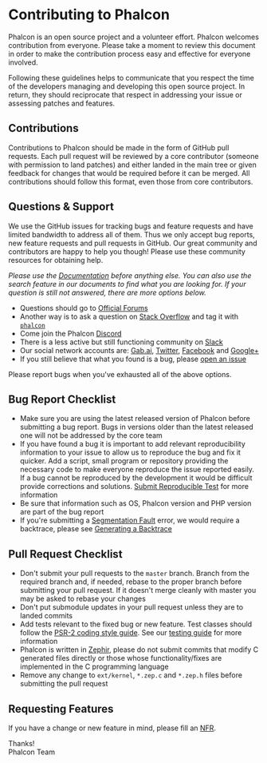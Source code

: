 # Contributing to Phalcon

Phalcon is an open source project and a volunteer effort. Phalcon welcomes contribution from everyone.
Please take a moment to review this document in order to make the contribution process easy and effective for everyone
involved.

Following these guidelines helps to communicate that you respect the time of the developers managing and developing this
open source project. In return, they should reciprocate that respect in addressing your issue or assessing patches and
features.

## Contributions

Contributions to Phalcon should be made in the form of GitHub pull requests.
Each pull request will be reviewed by a core contributor (someone with permission to land patches) and either landed in
the main tree or given feedback for changes that would be required before it can be merged. All contributions should
follow this format, even those from core contributors.

## Questions & Support

We use the GitHub issues for tracking bugs and feature requests and have limited bandwidth to address all of them. Thus
we only accept bug reports, new feature requests and pull requests in GitHub. Our great community and contributors are
happy to help you though! Please use these community resources for obtaining help.

_Please use the [Documentation](https://docs.phalconphp.com) before anything else. You can also use the search feature
in our documents to find what you are looking for. If your question is still not answered, there are more options below._

* Questions should go to [Official Forums](https://forum.phalconphp.com)
* Another way is to ask a question on [Stack Overflow](https://stackoverflow.com/) and tag it with
  [`phalcon`](https://stackoverflow.com/questions/tagged/phalcon)
* Come join the Phalcon [Discord](https://phalcon.link/discord)
* There is a less active but still functioning community on [Slack](https://phalcon.link/slack)
* Our social network accounts are: [Gab.ai](https://phalcon.link/gab), [Twitter](https://phalcon.link/t),
  [Facebook](https://phalcon.link/fb) and [Google+](https://phalcon.link/gplus)
* If you still believe that what you found is a bug, please
  [open an issue](https://github.com/phalcon/cphalcon/issues/new)

Please report bugs when you've exhausted all of the above options.

## Bug Report Checklist

* Make sure you are using the latest released version of Phalcon before submitting a bug report.
  Bugs in versions older than the latest released one will not be addressed by the core team
* If you have found a bug it is important to add relevant reproducibility information to your issue to allow us 
  to reproduce the bug and fix it quicker. Add a script, small program or repository providing the necessary code to 
  make everyone reproduce the issue reported easily. If a bug cannot be reproduced by the development it would be
  difficult provide corrections and solutions.
  [Submit Reproducible Test](https://docs.phalconphp.com/en/latest/reproducible-tests) for more information
* Be sure that information such as OS, Phalcon version and PHP version are part of the bug report
* If you're submitting a [Segmentation Fault](https://en.wikipedia.org/wiki/Segmentation_fault) error, we would require
  a backtrace, please see [Generating a Backtrace](https://docs.phalconphp.com/en/latest/generating-backtrace)

## Pull Request Checklist

* Don't submit your pull requests to the `master` branch. Branch from the required branch and,
  if needed, rebase to the proper branch before submitting your pull request.
  If it doesn't merge cleanly with master you may be asked to rebase your changes
* Don't put submodule updates in your pull request unless they are to landed commits
* Add tests relevant to the fixed bug or new feature. Test classes should follow the
  [PSR-2 coding style guide](https://github.com/php-fig/fig-standards/blob/master/accepted/PSR-2-coding-style-guide.md).
  See our [testing guide](https://github.com/phalcon/cphalcon/blob/master/tests/README.md) for more information
* Phalcon is written in [Zephir](https://zephir-lang.com/), please do not submit commits that modify C generated files
  directly or those whose functionality/fixes are implemented in the C programming language
* Remove any change to `ext/kernel`, `*.zep.c` and `*.zep.h` files before submitting the pull request

## Requesting Features

If you have a change or new feature in mind, please fill an
[NFR](https://docs.phalconphp.com/en/latest/new-feature-request).

Thanks! <br />
Phalcon Team
